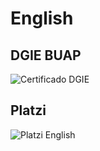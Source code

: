 # English

## DGIE BUAP

![Certificado DGIE](https://imgur.com/TPKQDsU.jpg)

## Platzi

![Platzi English](https://imgur.com/CPH6rYU.jpg)
